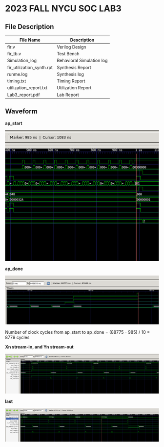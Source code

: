 # 2023 FALL NYCU SOC LAB3
## File Description

| File Name                 | Description               |
| ------------------------- | ------------------------- |
| fir.v                     | Verilog Design            |
| fir_tb.v                  | Test Bench                |
| Simulation_log            | Behavioral Simulation log |
| fir_utilization_synth.rpt | Synthesis Report          |
| runme.log                 | Synthesis log             |
| timing.txt                | Timing Report             |
| utilization_report.txt    | Utilization Report        |
| Lab3_report.pdf           | Lab Report                |

## Waveform

**ap_start**

![Configuration write](https://github.com/chickenchennnn/Lab3/blob/main/ap_start.png)

**ap_done**

![Configuration write](https://github.com/chickenchennnn/Lab3/blob/main/ap_done.png)

Number of clock cycles from ap_start to ap_done = (88775 - 985) / 10 = 8779 cycles

**Xn stream-in, and Yn stream-out**

![Configuration write](https://github.com/chickenchennnn/Lab3/blob/main/ss&sm.png)

**last**

![Configuration write](https://github.com/chickenchennnn/Lab3/blob/main/ss&sm_last.png)
